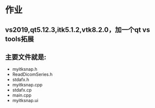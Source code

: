 # 作业

## vs2019,qt5.12.3,itk5.1.2,vtk8.2.0，加一个qt vs tools拓展 

## 主要文件就是: 

* myitksnap.h
* ReadDicomSeries.h
* stdafx.h
* myitksnap.cpp
* stdafx.cp
* main.cpp
* myitksnap.ui

